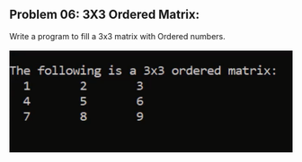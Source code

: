 ## Problem 06: 3X3 Ordered Matrix:

Write a program to fill a 3x3 matrix with Ordered numbers.
<br><br> <img src = "problem6.png" alt = "problem 6 output example">
